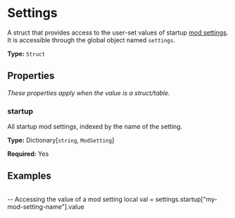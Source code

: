 # Settings

A struct that provides access to the user-set values of startup [mod settings](https://wiki.factorio.com/Tutorial:Mod_settings). It is accessible through the global object named `settings`.

**Type:** `Struct`

## Properties

*These properties apply when the value is a struct/table.*

### startup

All startup mod settings, indexed by the name of the setting.

**Type:** Dictionary[`string`, `ModSetting`]

**Required:** Yes

## Examples

```
```
-- Accessing the value of a mod setting
local val = settings.startup["my-mod-setting-name"].value
```
```

